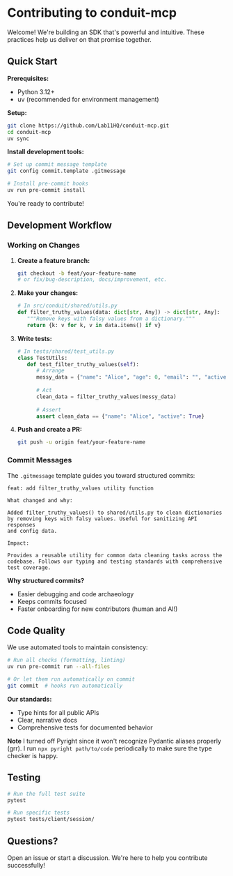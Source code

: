 # Contributing to conduit-mcp

Welcome! We're building an SDK that's powerful and intuitive. These practices help us deliver on that promise together.

## Quick Start

**Prerequisites:**
- Python 3.12+
- uv (recommended for environment management)

**Setup:**
```bash
git clone https://github.com/Lab11HQ/conduit-mcp.git
cd conduit-mcp
uv sync
```

**Install development tools:**
```bash
# Set up commit message template
git config commit.template .gitmessage

# Install pre-commit hooks
uv run pre-commit install
```

You're ready to contribute!

## Development Workflow

### Working on Changes

1. **Create a feature branch:**
   ```bash
   git checkout -b feat/your-feature-name
   # or fix/bug-description, docs/improvement, etc.
   ```

2. **Make your changes:**
   ```python
   # In src/conduit/shared/utils.py
   def filter_truthy_values(data: dict[str, Any]) -> dict[str, Any]:
      """Remove keys with falsy values from a dictionary."""
      return {k: v for k, v in data.items() if v}
   ```

3. **Write tests:**
   ```python
   # In tests/shared/test_utils.py
   class TestUtils:
      def test_filter_truthy_values(self):
         # Arrange
         messy_data = {"name": "Alice", "age": 0, "email": "", "active": True}
         
         # Act
         clean_data = filter_truthy_values(messy_data)
         
         # Assert
         assert clean_data == {"name": "Alice", "active": True}
   ```

4. **Push and create a PR:**
   ```bash
   git push -u origin feat/your-feature-name
   ```

### Commit Messages

The `.gitmessage` template guides you toward structured commits:

```text
feat: add filter_truthy_values utility function

What changed and why:

Added filter_truthy_values() to shared/utils.py to clean dictionaries
by removing keys with falsy values. Useful for sanitizing API responses
and config data.

Impact:

Provides a reusable utility for common data cleaning tasks across the
codebase. Follows our typing and testing standards with comprehensive
test coverage.
```

**Why structured commits?**
- Easier debugging and code archaeology
- Keeps commits focused
- Faster onboarding for new contributors (human and AI!)

## Code Quality

We use automated tools to maintain consistency:

```bash
# Run all checks (formatting, linting)
uv run pre-commit run --all-files

# Or let them run automatically on commit
git commit  # hooks run automatically
```

**Our standards:**
- Type hints for all public APIs
- Clear, narrative docs
- Comprehensive tests for documented behavior

**Note**
I turned off Pyright since it won't recognize Pydantic aliases properly (grr). I run
`npx pyright path/to/code` periodically to make sure the type checker is happy.

## Testing

```bash
# Run the full test suite
pytest

# Run specific tests
pytest tests/client/session/
```

## Questions?

Open an issue or start a discussion. We're here to help you contribute successfully!